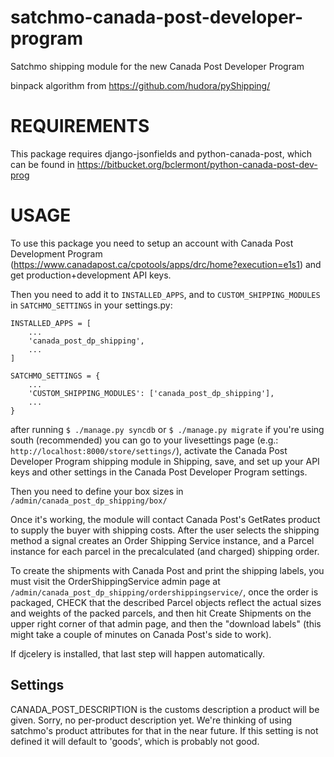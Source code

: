 satchmo-canada-post-developer-program
=====================================

Satchmo shipping module for the new Canada Post Developer Program

binpack algorithm from https://github.com/hudora/pyShipping/

REQUIREMENTS
============
This package requires django-jsonfields and python-canada-post, which can be
found in https://bitbucket.org/bclermont/python-canada-post-dev-prog

USAGE
=====
To use this package you need to setup an account with Canada Post Development
Program (https://www.canadapost.ca/cpotools/apps/drc/home?execution=e1s1) and
get production+development API keys.

Then you need to add it to `INSTALLED_APPS`, and to `CUSTOM_SHIPPING_MODULES` in
`SATCHMO_SETTINGS` in your settings.py:

    INSTALLED_APPS = [
        ...
        'canada_post_dp_shipping',
        ...
    ]

    SATCHMO_SETTINGS = {
        ...
        'CUSTOM_SHIPPING_MODULES': ['canada_post_dp_shipping'],
        ...
    }

after running `$ ./manage.py syncdb` or `$ ./manage.py migrate` if you're using
south (recommended) you can go to your livesettings page (e.g.:
`http://localhost:8000/store/settings/`), activate the Canada Post Developer
Program shipping module in Shipping, save, and set up your API keys and other
settings in the Canada Post Developer Program settings.

Then you need to define your box sizes in `/admin/canada_post_dp_shipping/box/`

Once it's working, the module will contact Canada Post's GetRates product to
supply the buyer with shipping costs. After the user selects the shipping method
a signal creates an Order Shipping Service instance, and a Parcel instance for
each parcel in the precalculated (and charged) shipping order.

To create the shipments with Canada Post and print the shipping labels, you must
visit the OrderShippingService admin page at `/admin/canada_post_dp_shipping/ordershippingservice/`,
once the order is packaged, CHECK that the described Parcel objects reflect the
actual sizes and weights of the packed parcels, and then hit Create Shipments on
the upper right corner of that admin page, and then the "download labels"
(this might take a couple of minutes on Canada Post's side to work).

If djcelery is installed, that last step will happen automatically.


Settings
--------

CANADA_POST_DESCRIPTION is the customs description a product will be given.
 Sorry, no per-product description yet. We're thinking of using satchmo's
 product attributes for that in the near future. If this setting is not defined
 it will default to 'goods', which is probably not good.
